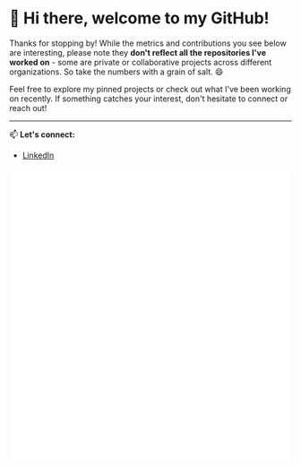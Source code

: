 # 👋 Hi there, welcome to my GitHub!

Thanks for stopping by!
While the metrics and contributions you see below are interesting, please note they **don't reflect all the repositories I've worked on** - some are private or collaborative projects across different organizations. So take the numbers with a grain of salt. 😄

Feel free to explore my pinned projects or check out what I've been working on recently. If something catches your interest, don't hesitate to connect or reach out!

---

📫 **Let's connect:**  
- [LinkedIn]([https://your-linkedin.com](https://www.linkedin.com/in/julien-laurent-widmer/))  

![My Languages](./github-metrics.svg)




<!--
**TrueJu/TrueJu** is a ✨ _special_ ✨ repository because its `README.md` (this file) appears on your GitHub profile.

Here are some ideas to get you started:

- 🔭 I’m currently working on ...
- 🌱 I’m currently learning ...
- 👯 I’m looking to collaborate on ...
- 🤔 I’m looking for help with ...
- 💬 Ask me about ...
- 📫 How to reach me: ...
- 😄 Pronouns: ...
- ⚡ Fun fact: ...
-->
